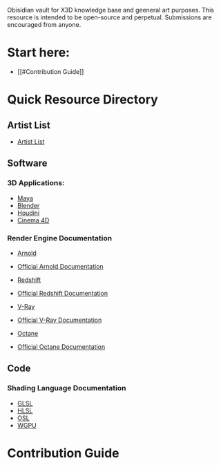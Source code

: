 Obisidian vault for X3D knowledge base and geeneral art purposes. This resource is intended to be open-source and perpetual. Submissions are encouraged from anyone.

# Start here:

- [[#Contribution Guide]]

# Quick Resource Directory

## **Artist List**

- [Artist List](artists/Artist%20List.md)

## **Software**

### 3D Applications:

- [Maya](software/3d/maya/Maya.md)
- [Blender](software/3d/blender/Blender.md)
- [Houdini](software/3d/houdini/Houdini.md)
- [Cinema 4D](software/3d/cinema4d/C4D.md)

### Render Engine Documentation

- [Arnold](software/render/arnold/Arnold.md)
- [Official Arnold Documentation](https://help.autodesk.com/view/ARNOL/ENU/)

- [Redshift](software/render/redshift/Redshift.md)
- [Official Redshift Documentation](https://help.maxon.net/r3d/)

- [V-Ray](software/render/vray/Vray.md)
- [Official V-Ray Documentation](https://docs.chaos.com/)

- [Octane](software/render/octane/Octane.md)
- [Official Octane Documentation](https://docs.otoy.com/)

## **Code**

### Shading Language Documentation 
- [GLSL](software/shading/glsl/GLSL.md)
- [HLSL](software/shading/hlsl/HLSL.md)
- [OSL](software/shading/osl/OSL.md)
- [WGPU](software/shading/wgpu/WGPU.md)

# Contribution Guide
